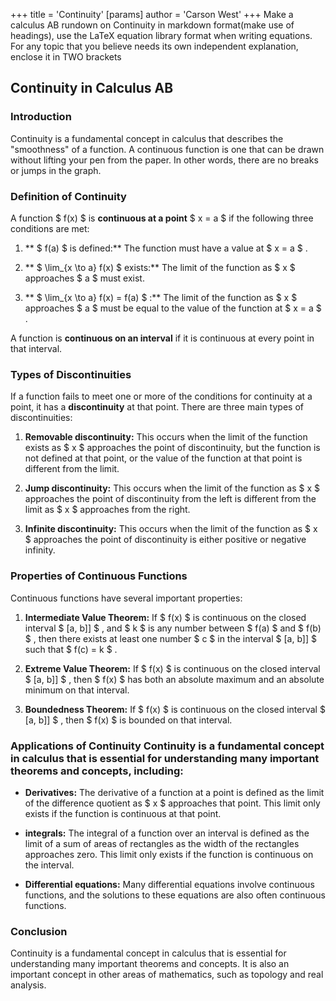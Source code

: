 +++
 title = 'Continuity'
[params]
	author = 'Carson West'
+++
Make a calculus AB rundown on Continuity in markdown format(make use of headings), use the LaTeX equation library format when writing equations. For any topic that you believe needs its own independent explanation, enclose it in TWO brackets

## Continuity in Calculus AB

### Introduction
 Continuity is a fundamental concept in calculus that describes the "smoothness" of a function.  A continuous function is one that can be drawn without lifting your pen from the paper. In other words, there are no breaks or jumps in the graph.

### Definition of Continuity 
A function  $ f(x) $  is **continuous at a point**  $ x = a $  if the following three conditions are met:

1. ** $ f(a) $  is defined:** The function must have a value at  $ x = a $ .

2. ** $ \lim_{x \to a} f(x) $  exists:** The limit of the function as  $ x $  approaches  $ a $  must exist.

3. ** $ \lim_{x \to a} f(x) = f(a) $ :** The limit of the function as  $ x $  approaches  $ a $  must be equal to the value of the function at  $ x = a $ .

A function is **continuous on an interval** if it is continuous at every point in that interval.

### Types of Discontinuities

If a function fails to meet one or more of the conditions for continuity at a point, it has a **discontinuity** at that point. There are three main types of discontinuities:

1. **Removable discontinuity:** This occurs when the limit of the function exists as  $ x $  approaches the point of discontinuity, but the function is not defined at that point, or the value of the function at that point is different from the limit.

2. **Jump discontinuity:** This occurs when the limit of the function as  $ x $  approaches the point of discontinuity from the left is different from the limit as  $ x $  approaches from the right.

3. **Infinite discontinuity:** This occurs when the limit of the function as  $ x $  approaches the point of discontinuity is either positive or negative infinity.
### Properties of Continuous Functions

Continuous functions have several important properties:

1. **Intermediate Value Theorem:** If  $ f(x) $  is continuous on the closed interval  $ [a, b]] $ , and  $ k $  is any number between  $ f(a) $  and  $ f(b) $ , then there exists at least one number  $ c $  in the interval  $ [a, b]] $  such that  $ f(c) = k $ .

2. **Extreme Value Theorem:** If  $ f(x) $  is continuous on the closed interval  $ [a, b]] $ , then  $ f(x) $  has both an absolute maximum and an absolute minimum on that interval.

3. **Boundedness Theorem:** If  $ f(x) $  is continuous on the closed interval  $ [a, b]] $ , then  $ f(x) $  is bounded on that interval.

### Applications of Continuity  Continuity is a fundamental concept in calculus that is essential for understanding many important theorems and concepts, including:

* **Derivatives:** The derivative of a function at a point is defined as the limit of the difference quotient as  $ x $  approaches that point. This limit only exists if the function is continuous at that point.

* **integrals:** The integral of a function over an interval is defined as the limit of a sum of areas of rectangles as the width of the rectangles approaches zero. This limit only exists if the function is continuous on the interval.

* **Differential equations:** Many differential equations involve continuous functions, and the solutions to these equations are also often continuous functions.

### Conclusion
 Continuity is a fundamental concept in calculus that is essential for understanding many important theorems and concepts. It is also an important concept in other areas of mathematics, such as topology and real analysis.
